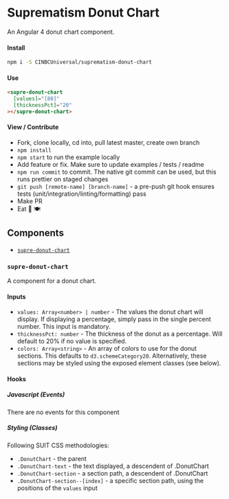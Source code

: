 # Suprematism Donut Chart

An Angular 4 donut chart component.

#### Install
```bash
npm i -S CINBCUniversal/suprematism-donut-chart
```

#### Use
```html
<supre-donut-chart
  [values]="[80]"
  [thicknessPct]="20"
></supre-donut-chart>
```

#### View / Contribute
- Fork, clone locally, cd into, pull latest master, create own branch
- `npm install`
- `npm start` to run the example locally
- Add feature or fix. Make sure to update examples / tests / readme
- `npm run commit` to commit. The native git commit can be used, but this runs prettier on staged changes
- `git push [remote-name] [branch-name]` - a pre-push git hook ensures tests (unit/integration/linting/formatting) pass
- Make PR
- Eat :doughnut: :plate_with_cutlery:


## Components
- [`supre-donut-chart`](#supre-donut-chart)

### <a id="supre-donut-chart"></a> `supre-donut-chart`
A component for a donut chart.

#### Inputs
- `values: Array<number> | number` - The values the donut chart will display. If displaying a percentage, simply pass in the single percent number. This input is mandatory.
- `thicknessPct: number` - The thickness of the donut as a percentage.  Will default to 20% if no value is specified.
- `colors: Array<string>` - An array of colors to use for the donut sections. This defaults to `d3.schemeCategory20`. Alternatively, these sections may be styled using the exposed element classes (see below).

#### Hooks

##### Javascript (Events)
There are no events for this component

##### Styling (Classes)
Following SUIT CSS methodologies:
- `.DonutChart` - the parent
- `.DonutChart-text` - the text displayed, a descendent of .DonutChart
- `.DonutChart-section` - a section path, a descendent of .DonutChart
- `.DonutChart-section--[index]` - a specific section path, using the positions of the `values` input
